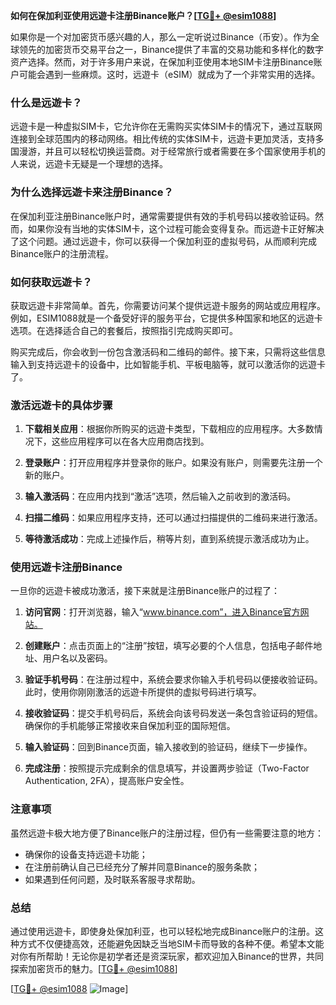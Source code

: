 **如何在保加利亚使用远遊卡注册Binance账户？[[TG💪+ @esim1088](https://t.me/s/esim1088)]**

如果你是一个对加密货币感兴趣的人，那么一定听说过Binance（币安）。作为全球领先的加密货币交易平台之一，Binance提供了丰富的交易功能和多样化的数字资产选择。然而，对于许多用户来说，在保加利亚使用本地SIM卡注册Binance账户可能会遇到一些麻烦。这时，远遊卡（eSIM）就成为了一个非常实用的选择。

### **什么是远遊卡？**
远遊卡是一种虚拟SIM卡，它允许你在无需购买实体SIM卡的情况下，通过互联网连接到全球范围内的移动网络。相比传统的实体SIM卡，远遊卡更加灵活，支持多国漫游，并且可以轻松切换运营商。对于经常旅行或者需要在多个国家使用手机的人来说，远遊卡无疑是一个理想的选择。

### **为什么选择远遊卡来注册Binance？**
在保加利亚注册Binance账户时，通常需要提供有效的手机号码以接收验证码。然而，如果你没有当地的实体SIM卡，这个过程可能会变得复杂。而远遊卡正好解决了这个问题。通过远遊卡，你可以获得一个保加利亚的虚拟号码，从而顺利完成Binance账户的注册流程。

### **如何获取远遊卡？**
获取远遊卡非常简单。首先，你需要访问某个提供远遊卡服务的网站或应用程序。例如，ESIM1088就是一个备受好评的服务平台，它提供多种国家和地区的远遊卡选项。在选择适合自己的套餐后，按照指引完成购买即可。

购买完成后，你会收到一份包含激活码和二维码的邮件。接下来，只需将这些信息输入到支持远遊卡的设备中，比如智能手机、平板电脑等，就可以激活你的远遊卡了。

### **激活远遊卡的具体步骤**
1. **下载相关应用**：根据你所购买的远遊卡类型，下载相应的应用程序。大多数情况下，这些应用程序可以在各大应用商店找到。
   
2. **登录账户**：打开应用程序并登录你的账户。如果没有账户，则需要先注册一个新的账户。

3. **输入激活码**：在应用内找到“激活”选项，然后输入之前收到的激活码。

4. **扫描二维码**：如果应用程序支持，还可以通过扫描提供的二维码来进行激活。

5. **等待激活成功**：完成上述操作后，稍等片刻，直到系统提示激活成功为止。

### **使用远遊卡注册Binance**
一旦你的远遊卡被成功激活，接下来就是注册Binance账户的过程了：

1. **访问官网**：打开浏览器，输入“www.binance.com”，进入Binance官方网站。

2. **创建账户**：点击页面上的“注册”按钮，填写必要的个人信息，包括电子邮件地址、用户名以及密码。

3. **验证手机号码**：在注册过程中，系统会要求你输入手机号码以便接收验证码。此时，使用你刚刚激活的远遊卡所提供的虚拟号码进行填写。

4. **接收验证码**：提交手机号码后，系统会向该号码发送一条包含验证码的短信。确保你的手机能够正常接收来自保加利亚的国际短信。

5. **输入验证码**：回到Binance页面，输入接收到的验证码，继续下一步操作。

6. **完成注册**：按照提示完成剩余的信息填写，并设置两步验证（Two-Factor Authentication, 2FA），提高账户安全性。

### **注意事项**
虽然远遊卡极大地方便了Binance账户的注册过程，但仍有一些需要注意的地方：
- 确保你的设备支持远遊卡功能；
- 在注册前确认自己已经充分了解并同意Binance的服务条款；
- 如果遇到任何问题，及时联系客服寻求帮助。

### **总结**
通过使用远遊卡，即使身处保加利亚，也可以轻松地完成Binance账户的注册。这种方式不仅便捷高效，还能避免因缺乏当地SIM卡而导致的各种不便。希望本文能对你有所帮助！无论你是初学者还是资深玩家，都欢迎加入Binance的世界，共同探索加密货币的魅力。[[TG💪+ @esim1088](https://t.me/s/esim1088)]

[[TG💪+ @esim1088](https://t.me/s/esim1088) ![Image](https://i.postimg.cc/4NQfJmqS/Snipaste-2025-05-13-00-14-12.png)]